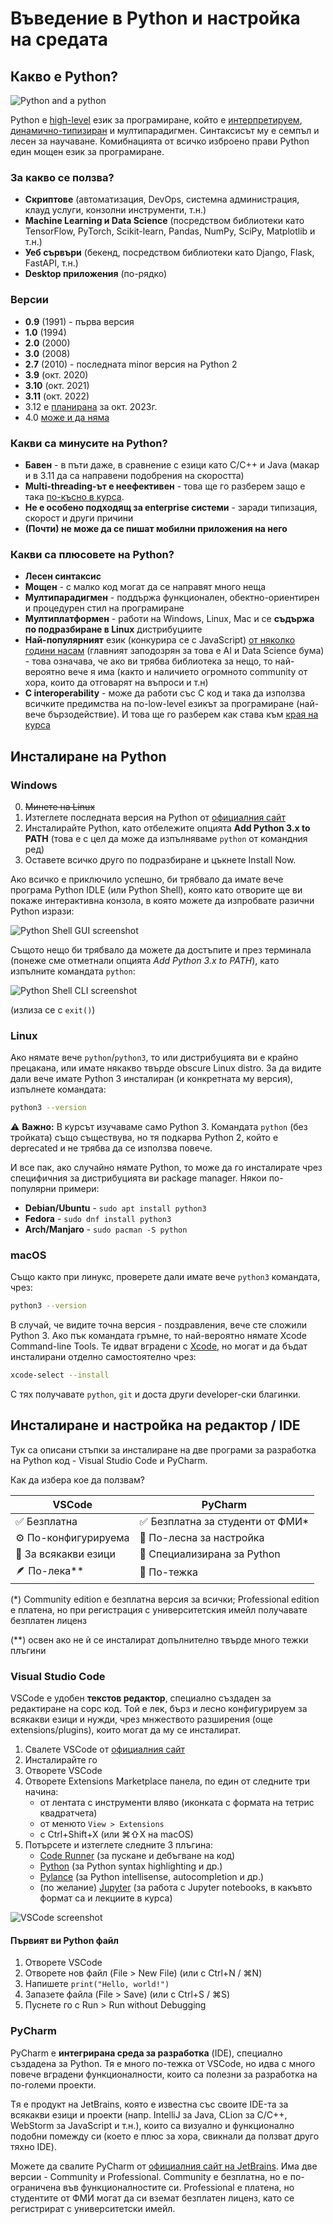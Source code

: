 # Въведение в Python и настройка на средата

## Какво е Python?

![Python and a python](assets/pythons.png)

Python е [high-level](https://www.geeksforgeeks.org/difference-between-high-level-and-low-level-languages/) език за програмиране, който е [интерпретируем](https://www.geeksforgeeks.org/difference-between-compiler-and-interpreter/), [динамично-типизиран](https://www.educative.io/answers/what-is-dynamic-typing#) и мултипарадигмен. Синтаксисът му е семпъл и лесен за научаване. Комибнацията от всичко изброено прави Python един мощен език за програмиране.

### За какво се ползва?

* **Скриптове** (автоматизация, DevOps, системна администрация, клауд услуги, конзолни инструменти, т.н.)
* **Machine Learning и Data Science** (посредством библиотеки като TensorFlow, PyTorch, Scikit-learn, Pandas, NumPy, SciPy, Matplotlib и т.н.)
* **Уеб сървъри** (бекенд, посредством библиотеки като Django, Flask, FastAPI, т.н.)
* **Desktop приложения** (по-рядко)

### Версии

* **0.9** (1991) - първа версия
* **1.0** (1994)
* **2.0** (2000)
* **3.0** (2008)
* **2.7** (2010) - последната minor версия на Python 2
* **3.9** (окт. 2020)
* **3.10** (окт. 2021)
* **3.11** (окт. 2022)
* 3.12 е [планирана](https://peps.python.org/pep-0693/) за окт. 2023г.
* 4.0 [може и да няма](https://builtin.com/software-engineering-perspectives/python-4)

### Какви са минусите на Python?

* **Бавен** - в пъти даже, в сравнение с езици като C/C++ и Java (макар и в 3.11 да са направени подобрения на скоростта)
* **Multi-threading-ът е неефективен** - това ще го разберем защо е така  [по-късно в курса](../09%20-%20Multithreading/).
* **Не е особено подходящ за enterprise системи** - заради типизация, скорост и други причини
* **(Почти) не може да се пишат мобилни приложения на него**

### Какви са плюсовете на Python?

* **Лесен синтаксис**
* **Мощен** - с малко код могат да се направят много неща
* **Мултипарадигмен** - поддържа функционален, обектно-ориентирен и процедурен стил на програмиране
* **Мултиплатформен** - работи на Windows, Linux, Mac и се **съдържа по подразбиране в Linux** дистрибуциите
* **Най-популярният** език (конкурира се с JavaScript) [от няколко години насам](https://youtu.be/qQXXI5QFUfw?si=rN7-FmBV5FWPi_zL&t=392) (главният заподозрян за това е AI и Data Science бума) - това означава, че ако ви трябва библиотека за нещо, то най-вероятно вече я има (както и наличието огромното community от хора, които да отговарят на въпроси и т.н)
* **C interoperability** - може да работи със С код и така да използва всичките предимства на по-low-level езикът за програмиране (най-вече бързодействие). И това ще го разберем как става към [края на курса](../16%20-%20Using%20C%20code%20in%20Python/)

## Инсталиране на Python

### Windows

0. ~~Минете на Linux~~
1. Изтеглете последната версия на Python от [официалния сайт](https://www.python.org/downloads/windows/)
2. Инсталирайте Python, като отбележите опцията **Add Python 3.x to PATH** (това е с цел да може да изпълняваме `python` от командния ред)
3. Оставете всичко друго по подразбиране и цъкнете Install Now.

Ако всичко е приключило успешно, би трябвало да имате вече програма Python IDLE (или Python Shell), която като отворите ще ви покаже интерактивна конзола, в която можете да изпробвате разични Python изрази:

![Python Shell GUI screenshot](assets/idle.png)

Същото нещо би трябвало да можете да достъпите и през терминала (понеже сме отметнали опцията *Add Python 3.x to PATH*), като изпълните командата `python`:

![Python Shell CLI screenshot](assets/pythoncmd.png)

(излиза се с `exit()`)

### Linux

Ако нямате вече `python`/`python3`, то или дистрибуцията ви е крайно прецакана, или имате някакво твърде obscure Linux distro. За да видите дали вече имате Python 3 инсталиран (и конкретната му версия), изпълнете командата:

```bash
python3 --version
```

⚠️ **Важно:** В курсът изучаваме само Python 3. Командата `python` (без тройката) също съществува, но тя подкарва Python 2, който е deprecated и не трябва да се използва повече.

И все пак, ако случайно нямате Python, то може да го инсталирате чрез специфичния за дистрибуцията ви package manager. Някои по-популярни примери:

* **Debian/Ubuntu** - `sudo apt install python3`
* **Fedora** - `sudo dnf install python3`
* **Arch/Manjaro** - `sudo pacman -S python`

### macOS

Също както при линукс, проверете дали имате вече `python3` командата, чрез:
    
```bash 
python3 --version
```

В случай, че видите точна версия - поздравления, вече сте сложили Python 3. Ако пък командата гръмне, то най-вероятно нямате Xcode Command-line Tools. Те идват вградени с [Xcode](https://apps.apple.com/bg/app/xcode/id497799835?mt=12), но могат и да бъдат инсталирани отделно самостоятелно чрез:
```bash
xcode-select --install
```
С тях получавате `python`, `git` и доста други developer-ски благинки.

## Инсталиране и настройка на редактор / IDE

Тук са описани стъпки за инсталиране на две програми за разработка на Python код - Visual Studio Code и PyCharm. 

Как да избера кое да ползвам?

| VSCode | PyCharm |
| ------ | ------- |
| ✅ Безплатна | ✅ Безплатна за студенти от ФМИ*  |
| ⚙️ По-конфигурируема | 🚀 По-лесна за настройка |
| 🐙 За всякакви езици | 🐍 Специализирана за Python |
| 🪶 По-лека** | 🐳  По-тежка |


(*) Community edition е безплатна версия за всички; Professional edition е платена, но при регистрация с университетския имейл получавате безплатен лиценз

(**) освен ако не ѝ се инсталират допълнително твърде много тежки плъгини

### Visual Studio Code

VSCode е удобен **текстов редактор**, специално създаден за редактиране на сорс код. Той е лек, бърз и лесно конфигурируем за всякакви езици и нужди, чрез мнжеството разширения (още extensions/plugins), които могат да му се инсталират.

1. Свалете VSCode от [официалния сайт](https://code.visualstudio.com/download)
2. Инсталирайте го
3. Отворете VSCode
4. Oтворете Extensions Marketplace панела, по един от следните три начина:
    * от лентата с инструменти вляво (иконката с формата на тетрис квадратчета)
    * от менюто `View > Extensions`
    * с Ctrl+Shift+X (или ⌘⇧X на macOS)
5. Потърсете и изтеглете следните 3 плъгина:
    * [Code Runner](https://marketplace.visualstudio.com/items?itemName=formulahendry.code-runner) (за пускане и дебъгване на код)
    * [Python](https://marketplace.visualstudio.com/items?itemName=ms-python.python) (за Python syntax highlighting и др.)
    * [Pylance](https://marketplace.visualstudio.com/items?itemName=ms-python.vscode-pylance) (за Python intellisense, autocompletion и др.)
    * (по желание) [Jupyter](https://marketplace.visualstudio.com/items?itemName=ms-toolsai.jupyter) (за работа с Jupyter notebooks, в какъвто формат са и лекциите в курса)

![VSCode screenshot](assets/vscode.png)

#### Първият ви Python файл

1. Отворете VSCode
2. Отворете нов файл (File > New File) (или с Ctrl+N / ⌘N)
3. Напишете `print("Hello, world!")`
4. Запазете файла (File > Save) (или с Ctrl+S / ⌘S)
5. Пуснете го с Run > Run without Debugging

### PyCharm

PyCharm е **интегрирана среда за разработка** (IDE), специално създадена за Python. Тя е много по-тежка от VSCode, но идва с много повече вградени функционалности, които са полезни за разработка на по-големи проекти.

Tя е продукт на JetBrains, която е известна със своите IDE-та за всякакви езици и проекти (напр. IntelliJ за Java, CLion за C/C++, WebStorm за JavaScript и т.н.), които са визуално и функционално подобни помежду си (което е плюс за хора, свикнали да ползват друго тяхно IDE).

Можете да свалите PyCharm от [официалния сайт на JetBrains](https://www.jetbrains.com/pycharm/download/). Има две версии - Community и Professional. Community е безплатна, но е по-ограничена във функционалностите си. Professional е платена, но студентите от ФМИ могат да си вземат безплатен лиценз, като се регистрират с университетски имейл.